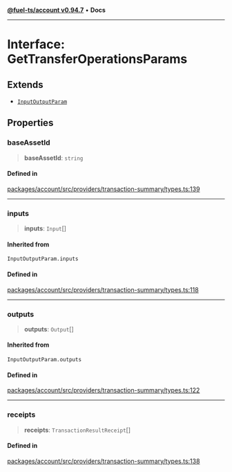 [**@fuel-ts/account v0.94.7**](../index.md) • **Docs**

***

# Interface: GetTransferOperationsParams

## Extends

- [`InputOutputParam`](../index.md#inputoutputparam)

## Properties

### baseAssetId

> **baseAssetId**: `string`

#### Defined in

[packages/account/src/providers/transaction-summary/types.ts:139](https://github.com/FuelLabs/fuels-ts/blob/8420c2fcbdf57cb5242e933369ca6c4c5f9d66c9/packages/account/src/providers/transaction-summary/types.ts#L139)

***

### inputs

> **inputs**: `Input`[]

#### Inherited from

`InputOutputParam.inputs`

#### Defined in

[packages/account/src/providers/transaction-summary/types.ts:118](https://github.com/FuelLabs/fuels-ts/blob/8420c2fcbdf57cb5242e933369ca6c4c5f9d66c9/packages/account/src/providers/transaction-summary/types.ts#L118)

***

### outputs

> **outputs**: `Output`[]

#### Inherited from

`InputOutputParam.outputs`

#### Defined in

[packages/account/src/providers/transaction-summary/types.ts:122](https://github.com/FuelLabs/fuels-ts/blob/8420c2fcbdf57cb5242e933369ca6c4c5f9d66c9/packages/account/src/providers/transaction-summary/types.ts#L122)

***

### receipts

> **receipts**: `TransactionResultReceipt`[]

#### Defined in

[packages/account/src/providers/transaction-summary/types.ts:138](https://github.com/FuelLabs/fuels-ts/blob/8420c2fcbdf57cb5242e933369ca6c4c5f9d66c9/packages/account/src/providers/transaction-summary/types.ts#L138)
